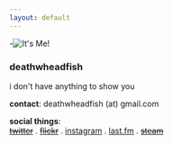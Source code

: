 ```yaml
---
layout: default
---
```

-![It's Me!](http://deathwheadfish.cf/i.jpg)
### deathwheadfish  


i don't have anything to show you  

**contact**: deathwheadfish (at) gmail.com   

**social things**:  
~~[twitter](http://twitter.com/)~~ . ~~[flickr](http://flickr.com/photos/)~~ . [instagram](http://instagr.am/deathwheadfish) . [last.fm](http://last.fm/user/deathwheadfish) . ~~[steam](http://steamcommunity.com/id/)~~
